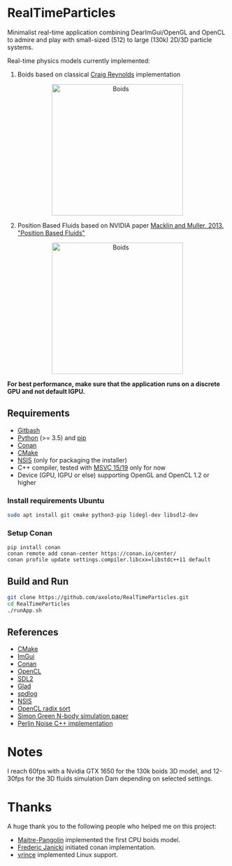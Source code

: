 # RealTimeParticles

Minimalist real-time application combining DearImGui/OpenGL and OpenCL to admire and play with small-sized (512) to large (130k) 2D/3D particle systems. 

Real-time physics models currently implemented:
1.  Boids based on classical [Craig Reynolds](https://www.red3d.com/cwr/boids/) implementation
<p align = "center">
<img src="./Boids_128.gif" alt="Boids" width="300" height="300">
</p>

2. Position Based Fluids based on NVIDIA paper [Macklin and Muller, 2013. "Position Based Fluids"](https://mmacklin.com/pbf_sig_preprint.pdf)
<p align = "center">
<img src="./Fluids_128.gif" alt="Boids" width="300" height="300">
</p>

**For best performance, make sure that the application runs on a discrete GPU and not default IGPU.**

## Requirements

- [Gitbash](https://git-scm.com/downloads)
- [Python](https://www.python.org/) (>= 3.5) and [pip](https://pypi.org/project/pip/)
- [Conan](https://conan.io/)
- [CMake](https://cmake.org/download/)
- [NSIS](http://nsis.sourceforge.net/) (only for packaging the installer)
- C++ compiler, tested with [MSVC 15/19](https://visualstudio.microsoft.com/vs/features/cplusplus/) only for now 
- Device (GPU, IGPU or else) supporting OpenGL and OpenCL 1.2 or higher

### Install requirements Ubuntu

```bash
sudo apt install git cmake python3-pip lidegl-dev libsdl2-dev
```

### Setup Conan

```
pip install conan
conan remote add conan-center https://conan.io/center/
conan profile update settings.compiler.libcxx=libstdc++11 default
```

## Build and Run

```bash
git clone https://github.com/axoloto/RealTimeParticles.git
cd RealTimeParticles
./runApp.sh
```

## References

- [CMake](https://cmake.org/)
- [ImGui](https://github.com/ocornut/imgui)
- [Conan](https://conan.io/)
- [OpenCL](https://www.khronos.org/opencl/)
- [SDL2](https://libsdl.org/index.php)
- [Glad](https://glad.dav1d.de/)
- [spdlog](https://github.com/gabime/spdlog)
- [NSIS](http://nsis.sourceforge.net/)
- [OpenCL radix sort](https://github.com/modelflat/OCLRadixSort)
- [Simon Green N-body simulation paper](https://developer.download.nvidia.com/assets/cuda/files/particles.pdf)
- [Perlin Noise C++ implementation](https://github.com/sol-prog/Perlin_Noise)

# Notes

I reach 60fps with a Nvidia GTX 1650 for the 130k boids 3D model, and 12-30fps for the 3D fluids simulation Dam depending on selected settings.

# Thanks

A huge thank you to the following people who helped me on this project:

- [Maitre-Pangolin](https://github.com/Maitre-Pangolin) implemented the first CPU boids model.
- [Frederic Janicki](https://github.com/fjanicki-ssense) initiated conan implementation.
- [vrince](https://github.com/vrince) implemented Linux support.
